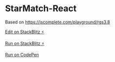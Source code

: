 # StarMatch-React

Based on https://jscomplete.com/playground/rgs3.8 

[Edit on StackBlitz ⚡️](https://stackblitz.com/edit/react-star-match)

[Run on StackBlitz ⚡️](https://star-match-react.stackblitz.io/)

[Run on CodePen](https://codepen.io/csdias/full/gJQZGj)

